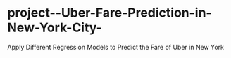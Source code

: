 # project--Uber-Fare-Prediction-in-New-York-City-
Apply Different Regression Models to Predict the Fare of Uber in New York
